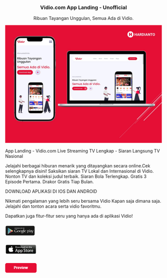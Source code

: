 <h3 align="center">Vidio.com App Landing - Unofficial</h3>
<p align="center">Ribuan Tayangan Unggulan, Semua Ada di Vidio.</p>
<img src="https://github.com/hardihardi/vidio.com/blob/master/assets/img/vidio.com.jpg" />
<p>App Landing - Vidio.com Live Streaming TV Lengkap - Siaran Langsung TV Nasional</p>
<p>Jelajahi berbagai hiburan menarik yang ditayangkan secara online.Cek selengkapnya disini! Saksikan siaran TV Lokal dan Internasional di Vidio. Nonton TV dan koleksi judul terbaik. Siaran Bola Terlengkap. Gratis 3 Episode Pertama. Drakor Gratis Tiap Bulan.</p>
<p>DOWNLOAD APLIKASI DI IOS DAN ANDROID</p>
<p>Nikmati pengalaman yang lebih seru bersama Vidio Kapan saja dimana saja. Jelajahi dan tonton acara serta vidio favoritmu.</p>
<p>Dapatkan juga fitur-fitur seru yang hanya ada di aplikasi Vidio!</p>
<h3 href="https://app.vidio.com/entrypoint-burgermenu"><img src="https://github.com/hardihardi/vidio.com/blob/master/assets/img/play%20store.png " /></h3>
<h3 href="https://apps.apple.com/us/app/vidio/id1048858798"><img src="https://github.com/hardihardi/vidio.com/blob/master/assets/img/app%20store.png" /></h3>
<h3 href="https://vidiocom.netlify.app/"><img src="https://github.com/hardihardi/vidio.com/blob/master/assets/img/preview.png" /></h3>

